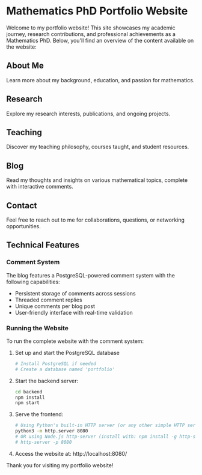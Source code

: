 # Mathematics PhD Portfolio Website

Welcome to my portfolio website! This site showcases my academic journey, research contributions, and professional achievements as a Mathematics PhD. Below, you'll find an overview of the content available on the website:

## About Me
Learn more about my background, education, and passion for mathematics.

## Research
Explore my research interests, publications, and ongoing projects.

## Teaching
Discover my teaching philosophy, courses taught, and student resources.

## Blog
Read my thoughts and insights on various mathematical topics, complete with interactive comments.

## Contact
Feel free to reach out to me for collaborations, questions, or networking opportunities.

## Technical Features

### Comment System

The blog features a PostgreSQL-powered comment system with the following capabilities:
- Persistent storage of comments across sessions
- Threaded comment replies
- Unique comments per blog post
- User-friendly interface with real-time validation

### Running the Website

To run the complete website with the comment system:

1. Set up and start the PostgreSQL database
   ```bash
   # Install PostgreSQL if needed
   # Create a database named 'portfolio'
   ```

2. Start the backend server:
   ```bash
   cd backend
   npm install
   npm start
   ```

3. Serve the frontend:
   ```bash
   # Using Python's built-in HTTP server (or any other simple HTTP server)
   python3 -m http.server 8080
   # OR using Node.js http-server (install with: npm install -g http-server)
   # http-server -p 8080
   ```

4. Access the website at: http://localhost:8080/

Thank you for visiting my portfolio website!